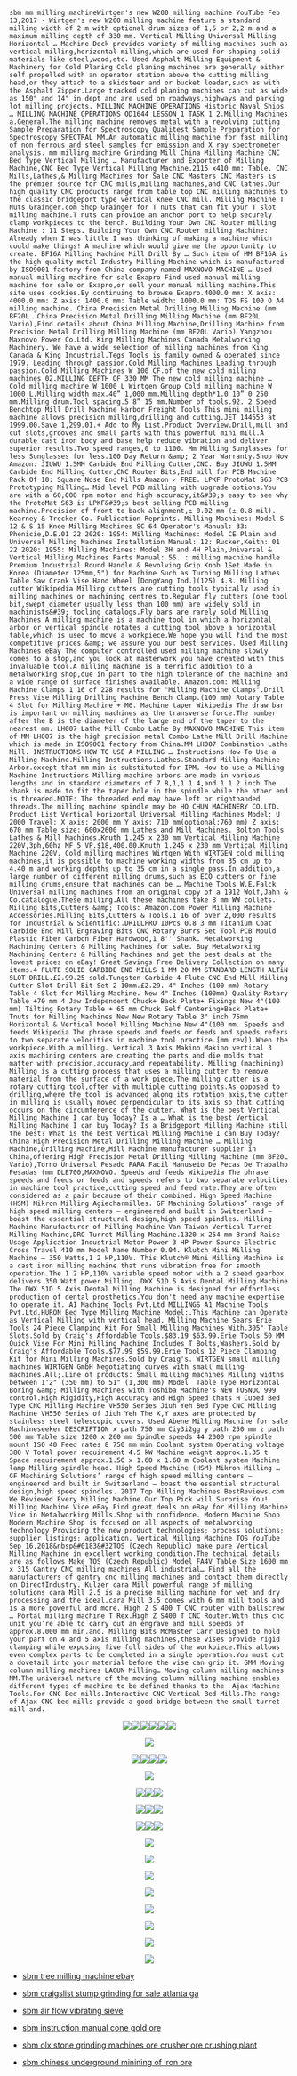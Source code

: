 ```
sbm mm milling machineWirtgen's new W200 milling machine YouTube Feb 13,2017 · Wirtgen's new W200 milling machine feature a standard milling width of 2 m with optional drum sizes of 1,5 or 2,2 m and a maximum milling depth of 330 mm. Vertical Milling Universal Milling Horizontal … Machine Dock provides variety of milling machines such as vertical milling,horizontal milling,which are used for shaping solid materials like steel,wood,etc. Used Asphalt Milling Equipment & Machinery for Cold Planing Cold planing machines are generally either self propelled with an operator station above the cutting milling head,or they attach to a skidsteer and or bucket loader,such as with the Asphalt Zipper.Large tracked cold planing machines can cut as wide as 150" and 14" in dept and are used on roadways,highways and parking lot milling projects. MILLING MACHINE OPERATIONS Historic Naval Ships … MILLING MACHINE OPERATIONS OD1644 LESSON 1 TASK 1 2.Milling Machines a.General.The milling machine removes metal with a revolving cutting Sample Preparation for Spectroscopy Qualitest Sample Preparation for Spectroscopy SPECTRAL MM.An automatic milling machine for fast milling of non ferrous and steel samples for emission and X ray spectrometer analysis. mm milling machine Grinding Mill China Milling Machine CNC Bed Type Vertical Milling … Manufacturer and Exporter of Milling Machine,CNC Bed Type Vertical Milling Machine.2115 x410 mm: Table. CNC Mills,Lathes,& Milling Machines for Sale CNC Masters CNC Masters is the premier source for CNC mills,milling machines,and CNC lathes.Our high quality CNC products range from table top CNC milling machines to the classic bridgeport type vertical knee CNC mill. Milling Machine T Nuts Grainger.com Shop Grainger for T nuts that can fit your T slot milling machine.T nuts can provide an anchor port to help securely clamp workpieces to the bench. Building Your Own CNC Router milling Machine : 11 Steps. Building Your Own CNC Router milling Machine: Already when I was little I was thinking of making a machine which could make things! A machine which would give me the opportunity to create. BF16A Milling Machine Mill Drill By … Such item of MM BF16A is the high quality metal Industry Milling Machine which is manufactured by ISO9001 factory from China company named MAXNOVO MACHINE … Used manual milling machine for sale Exapro Find used manual milling machine for sale on Exapro,or sell your manual milling machine.This site uses cookies.By continuing to browse Exapro.4000.0 mm: X axis: 4000.0 mm: Z axis: 1400.0 mm: Table width: 1000.0 mm: TOS FS 100 O A4 milling machine. China Precision Metal Drilling Milling Machine (mm BF20L. China Precision Metal Drilling Milling Machine (mm BF20L Vario),Find details about China Milling Machine,Drilling Machine from Precision Metal Drilling Milling Machine (mm BF20L Vario) Yangzhou Maxnovo Power Co.Ltd. King Milling Machines Canada Metalworking Machinery. We have a wide selection of milling machines from King Canada & King Industrial.Tegs Tools is family owned & operated since 1979. Leading through passion.Cold Milling Machines Leading through passion.Cold Milling Machines W 100 CF.of the new cold milling machines 02.MILLING DEPTH OF 330 MM The new cold milling machine … Cold milling machine W 1000 L Wirtgen Group Cold milling machine W 1000 L.Milling width max.40” 1,000 mm.Milling depth*1.0 10” 0 250 mm.Milling drum.Tool spacing.5 8” 15 mm.Number of tools.92. 2 Speed Benchtop Mill Drill Machine Harbor Freight Tools This mini milling machine allows precision milling,drilling and cutting.JET 144553 at 1999.00.Save 1,299.01.+ Add to My List.Product Overview.Drill,mill and cut slots,grooves and small parts with this powerful mini mill.A durable cast iron body and base help reduce vibration and deliver superior results.Two speed ranges,0 to 1100. Mm Milling Sunglasses for less Sunglasses for less.100 Day Return &amp; 2 Year Warranty.Shop Now Amazon: JIUWU 1.5MM Carbide End Milling Cutter,CNC. Buy JIUWU 1.5MM Carbide End Milling Cutter,CNC Router Bits,End mill for PCB Machine Pack Of 10: Square Nose End Mills Amazon ✓ FREE. LPKF ProtoMat S63 PCB Prototyping Milling… Mid level PCB milling with upgrade options.You are with a 60,000 rpm motor and high accuracy,it&#39;s easy to see why the ProtoMat S63 is LPKF&#39;s best selling PCB milling machine.Precision of front to back alignment,± 0.02 mm (± 0.8 mil). Kearney & Trecker Co. Publication Reprints. Milling Machines: Model S 12 & S 15 Knee Milling Machines SC 64 Operator's Manual: 33: Phenicie,D.E.01 22 2020: 1954: Milling Machines: Model CE Plain and Universal Milling Machines Installation Manual: 12: Rucker,Keith: 01 22 2020: 1955: Milling Machines: Model 3H and 4H Plain,Universal & Vertical Milling Machines Parts Manual: 55. : milling machine handle Premium Industrial Round Handle & Revolving Grip Knob 1Set Made in Korea (Diameter 125mm,5") for Machine Such as Turning Milling Lathes Table Saw Crank Vise Hand Wheel [DongYang Ind.](125) 4.8. Milling cutter Wikipedia Milling cutters are cutting tools typically used in milling machines or machining centres to.Regular fly cutters (one tool bit,swept diameter usually less than 100 mm) are widely sold in machinists&#39; tooling catalogs.Fly bars are rarely sold Milling Machines A milling machine is a machine tool in which a horizontal arbor or vertical spindle rotates a cutting tool above a horizontal table,which is used to move a workpiece.We hope you will find the most competitive prices &amp; we assure you our best services. Used Milling Machines eBay The computer controlled used milling machine slowly comes to a stop,and you look at masterwork you have created with this invaluable tool.A milling machine is a terrific addition to a metalworking shop,due in part to the high tolerance of the machine and a wide range of surface finishes available. Amazon.com: Milling Machine Clamps 1 16 of 228 results for "Milling Machine Clamps".Drill Press Vise Milling Drilling Machine Bench Clamp.(100 mm) Rotary Table 4 Slot for Milling Machine + M6. Machine taper Wikipedia The draw bar is important on milling machines as the transverse force.The number after the B is the diameter of the large end of the taper to the nearest mm. LH007 Lathe Mill Combo Lathe By MAXNOVO MACHINE This item of MM LH007 is the high precision metal Combo Lathe Mill Drill Machine which is made in ISO9001 factory from China.MM LH007 Combination Lathe Mill. INSTRUCTIONS HOW TO USE A MILLING … Instructions How To Use a Milling Machine.Milling Instructions.Lathes.Standard Milling Machine Arbor.except that mm min is substituted for IPM. How to use a Milling Machine Instructions Milling machine arbors are made in various lengths and in standard diameters of 7 8,1,1 1 4,and 1 1 2 inch.The shank is made to fit the taper hole in the spindle while the other end is threaded.NOTE: The threaded end may have left or righthanded threads.The milling machine spindle may be HO CHUN MACHINERY CO.LTD. Product List Vertical Horizontal Universal Milling Machines Model: U 2000 Travel: X axis: 2000 mm Y axis: 710 mm(optional:760 mm) Z axis: 670 mm Table size: 600x2600 mm Lathes and Mill Machines. Bolton Tools Lathes & Mill Machines.Knuth 1.245 x 230 mm Vertical Milling Machine 220V,3ph,60hz MF 5 VP.$18,400.00.Knuth 1.245 x 230 mm Vertical Milling Machine 220V. Cold milling machines Wirtgen With WIRTGEN cold milling machines,it is possible to machine working widths from 35 cm up to 4.40 m and working depths up to 35 cm in a single pass.In addition,a large number of different milling drums,such as ECO cutters or fine milling drums,ensure that machines can be … Machine Tools W.E.Falck Universal milling machines from an original copy of a 1912 Wolf,Jahn & Co.catalogue.These milling.All these machines take 8 mm WW collets. Milling Bits,Cutters &amp; Tools: Amazon.com Power Milling Machine Accessories.Milling Bits,Cutters & Tools.1 16 of over 2,000 results for Industrial & Scientific:.DRILLPRO 10Pcs 0.8 3 mm Titanium Coat Carbide End Mill Engraving Bits CNC Rotary Burrs Set Tool PCB Mould Plastic Fiber Carbon Fiber Hardwood,1 8'' Shank. Metalworking Machining Centers & Milling Machines for sale. Buy Metalworking Machining Centers & Milling Machines and get the best deals at the lowest prices on eBay! Great Savings Free Delivery Collection on many items.4 FLUTE SOLID CARBIDE END MILLS 1 MM 20 MM STANDARD LENGTH ALTiN SLOT DRILL.£2.99.25 sold.Tungsten Carbide 4 Flute CNC End Mill Milling Cutter Slot Drill Bit Set 2 10mm.£2.29. 4" Inches (100 mm) Rotary Table 4 Slot for Milling Machine. New 4" Inches (100mm) Quality Rotary Table +70 mm 4 Jaw Independent Chuck+ Back Plate+ Fixings New 4"(100 mm) Tilting Rotary Table + 65 mm Chuck Self Centering+Back Plate+ Tnuts for Milling Machines New New Rotary Table 3" inch 75mm Horizontal & Vertical Model Milling Machine New 4"(100 mm. Speeds and feeds Wikipedia The phrase speeds and feeds or feeds and speeds refers to two separate velocities in machine tool practice.[mm rev]).When the workpiece.With a milling. Vertical 3 Axis Makino Makino vertical 3 axis machining centers are creating the parts and die molds that matter with precision,accuracy,and repeatability. Milling (machining) Milling is a cutting process that uses a milling cutter to remove material from the surface of a work piece.The milling cutter is a rotary cutting tool,often with multiple cutting points.As opposed to drilling,where the tool is advanced along its rotation axis,the cutter in milling is usually moved perpendicular to its axis so that cutting occurs on the circumference of the cutter. What is the best Vertical Milling Machine I can buy Today? Is a … What is the best Vertical Milling Machine I can buy Today? Is a Bridgeport Milling Machine still the best? What is the best Vertical Milling Machine I can Buy Today? China High Precision Metal Drilling Milling Machine … Milling Machine,Drilling Machine,Mill Machine manufacturer supplier in China,offering High Precision Metal Drilling Milling Machine (mm BF20L Vario),Torno Universal Pesado PARA Facil Manuseio De Pecas De Trabalho Pesadas (mm DLE700,MAXNOVO. Speeds and feeds Wikipedia The phrase speeds and feeds or feeds and speeds refers to two separate velocities in machine tool practice,cutting speed and feed rate.They are often considered as a pair because of their combined. High Speed Machine (HSM) Mikron Milling Agiecharmilles. GF Machining Solutions’ range of high speed milling centers — engineered and built in Switzerland — boast the essential structural design,high speed spindles. Milling Machine Manufacturer of Milling Machine Van Taiwan Vertical Turret Milling Machine,DRO Turret Milling Machine.1320 x 254 mm Brand Raise Usage Application Industrial Motor Power 3 HP Power Source Electric Cross Travel 410 mm Model Name Number 0.04. Klutch Mini Milling Machine — 350 Watts,1 2 HP,110V. This Klutch® Mini Milling Machine is a cast iron milling machine that runs vibration free for smooth operation.The 1 2 HP,110V variable speed motor with a 2 speed gearbox delivers 350 Watt power.Milling. DWX 51D 5 Axis Dental Milling Machine The DWX 51D 5 Axis Dental Milling Machine is designed for effortless production of dental prosthetics.You don't need any machine expertise to operate it. A1 Machine Tools Pvt.Ltd MILLINGS A1 Machine Tools Pvt.Ltd.HURON Bed Type Milling Machine Model:.This Machine can Operate as Vertical Milling with vertical head. Milling Machine Sears Erie Tools 24 Piece Clamping Kit For Small Milling Machines With.305" Table Slots.Sold by Craig's Affordable Tools.$83.19 $63.99.Erie Tools 50 MM Quick Vise For Mini Milling Machine Includes T Bolts,Washers.Sold by Craig's Affordable Tools.$77.99 $59.99.Erie Tools 12 Piece Clamping Kit for Mini Milling Machines.Sold by Craig's. WIRTGEN small milling machines WIRTGEN GmbH Negotiating curves with small milling machines.All;.Line of products: Small milling machines Milling widths between 1'2" (350 mm) to 51" (1,300 mm) Model  Table Type Horizontal Boring &amp; Milling Machines with Toshiba Machine's NEW TOSNUC 999 control.High Rigidity,High Accuracy and High Speed thats H Cubed Bed Type CNC Milling Machine VH550 Series Jiuh Yeh Bed Type CNC Milling Machine VH550 Series of Jiuh Yeh The X,Y axes are protected by stainless steel telescopic covers. Used Abene Milling Machine for sale Machineseeker DESCRIPTION x path 750 mm Ciy3i2gg y path 250 mm z path 500 mm Table size 1200 x 260 mm Spindle speeds 44 2000 rpm spindle mount ISO 40 Feed rates 8 750 mm min Coolant system Operating voltage 380 V Total power requirement 4.5 kW Machine weight approx.1.35 t Space requirement approx.1.50 x 1.60 x 1.60 m Coolant system Machine lamp Milling spindle head. High Speed Machine (HSM) Mikron Milling … GF Machining Solutions’ range of high speed milling centers — engineered and built in Switzerland — boast the essential structural design,high speed spindles. 2017 Top Milling Machines BestReviews.com We Reviewed Every Milling Machine.Our Top Pick will Surprise You! Milling Machine Vice eBay Find great deals on eBay for Milling Machine Vice in Metalworking Mills.Shop with confidence. Modern Machine Shop Modern Machine Shop is focused on all aspects of metalworking technology Providing the new product technologies; process solutions; supplier listings; application. Vertical Milling Machine TOS YouTube Sep 16,2018&nbsp&#0183&#32TOS (Czech Republic) make pure Vertical Milling Machine in excellent working condition.The technical details are as follows Make TOS (Czech Republic) Model FA4V Table Size 1600 mm x 315 Gantry CNC milling machines All industrial… Find all the manufacturers of gantry cnc milling machines and contact them directly on DirectIndustry. Kulzer cara Mill powerful range of milling solutions cara Mill 2.5 is a precise milling machine for wet and dry processing and the ideal.cara Mill 3.5 comes with 6 mm mill tools and is a more powerful and more. High Z S 400 T CNC router with ballscrew … Portal milling machine T Rex.High Z S400 T CNC Router.With this cnc unit you’re able to carry out an engrave and mill speeds of approx.8.000 mm min.and. Milling Bits McMaster Carr Designed to hold your part on 4 and 5 axis milling machines,these vises provide rigid clamping while exposing five full sides of the workpiece.This allows even complex parts to be completed in a single operation.You must cut a dovetail into your material before the vise can grip it. GMM Moving column milling machines LAGUN Milling… Moving column milling machines MM.The universal nature of the moving column milling machine enables different types of machine to be defined thanks to the  Ajax Machine Tools.For CNC Bed mills.Interactive CNC Vertical Bed Mills.The range of Ajax CNC bed mills provide a good bridge between the small turret mill and. 
```

<div align="center">
  
<a rel="nofollow" href="https://m.shibang-china.com?f=github&k=sbm+mm+milling+machine"><img src="https://static.shibang-china.com/en/l.png"></a><img src="https://static.shibang-china.com/en/hw.png"><a rel="nofollow" href="https://m.shibang-china.com/product/?f=github&k=sbm+mm+milling+machine"><img src="https://static.shibang-china.com/en/p.png"></a><a rel="nofollow" href="https://m.shibang-china.com/cases/?f=github&k=sbm+mm+milling+machine"><img src="https://static.shibang-china.com/en/c.png"></a><a rel="nofollow" href="https://m.shibang-china.com/news/?f=github&k=sbm+mm+milling+machine"><img src="https://static.shibang-china.com/en/n.png"></a><a rel="nofollow" href="https://m.shibang-china.com?f=github&k=sbm+mm+milling+machine"><img src="https://static.shibang-china.com/en/m.png"></a>

<a rel="nofollow" href="https://m.shibang-china.com/product/?f=github&k=sbm+mm+milling+machine"><img src="https://static.shibang-china.com/en/b.jpg"></a>
  
<a rel="nofollow" href="https://m.shibang-china.com/solution-aggregate.html?f=github&k=sbm+mm+milling+machine"><img src="https://static.shibang-china.com/en/a.jpg"></a><a rel="nofollow" href="https://m.shibang-china.com/solution-mine.html?f=github&k=sbm+mm+milling+machine"><img src="https://static.shibang-china.com/en/m.jpg"></a><a rel="nofollow" href="https://m.shibang-china.com/solution-mill.html?f=github&k=sbm+mm+milling+machine"><img src="https://static.shibang-china.com/en/g.jpg"></a><a rel="nofollow" href="https://m.shibang-china.com/solution-epc.html?f=github&k=sbm+mm+milling+machine"><img src="https://static.shibang-china.com/en/e.jpg"></a>

<a rel="nofollow" href="https://m.shibang-china.com/product/?f=github&k=sbm+mm+milling+machine"><img src="https://static.shibang-china.com/en/a-p.png"></a>

<a rel="nofollow" href="https://m.shibang-china.com/product/crusher/c6x.html?f=github&k=sbm+mm+milling+machine"><img src="https://static.shibang-china.com/en/j.jpg"></a><a rel="nofollow" href="https://m.shibang-china.com/product/crusher/ci5x.html?f=github&k=sbm+mm+milling+machine"><img src="https://static.shibang-china.com/en/i.jpg"></a><a rel="nofollow" href="https://m.shibang-china.com/product/crusher/hst.html?f=github&k=sbm+mm+milling+machine"><img src="https://static.shibang-china.com/en/c.jpg"></a>

<a rel="nofollow" href="https://m.shibang-china.com/product/mill/mtw.html?f=github&k=sbm+mm+milling+machine"><img src="https://static.shibang-china.com/en/mtw.jpg"></a><a rel="nofollow" href="https://m.shibang-china.com/product/mill/scm.html?f=github&k=sbm+mm+milling+machine"><img src="https://static.shibang-china.com/en/scm.jpg"></a><a rel="nofollow" href="https://m.shibang-china.com/product/mill/lm.html?f=github&k=sbm+mm+milling+machine"><img src="https://static.shibang-china.com/en/lm.jpg"></a>

<a rel="nofollow" href="https://m.shibang-china.com/product/sand/vsi6x.html?f=github&k=sbm+mm+milling+machine"><img src="https://static.shibang-china.com/en/6x.jpg"></a><a rel="nofollow" href="https://m.shibang-china.com/product/sand/vu.html?f=github&k=sbm+mm+milling+machine"><img src="https://static.shibang-china.com/en/vu.jpg"></a><a rel="nofollow" href="https://m.shibang-china.com/product/mobile/klun.html?f=github&k=sbm+mm+milling+machine"><img src="https://static.shibang-china.com/en/k.jpg"></a>

<a rel="nofollow" href="https://m.shibang-china.com/cases/?f=github&k=sbm+mm+milling+machine"><img src="https://static.shibang-china.com/en/case.png"></a>

<a rel="nofollow" href="https://m.shibang-china.com/cases/aggregate/202.html?f=github&k=sbm+mm+milling+machine"><img src="https://static.shibang-china.com/en/c-1.jpg"></a>

<a rel="nofollow" href="https://m.shibang-china.com/cases/aggregate/203.html?f=github&k=sbm+mm+milling+machine"><img src="https://static.shibang-china.com/en/c-2.jpg"></a>

<a rel="nofollow" href="https://m.shibang-china.com/cases/mill/123.html?f=github&k=sbm+mm+milling+machine"><img src="https://static.shibang-china.com/en/c-3.jpg"></a>

<a rel="nofollow" href="https://m.shibang-china.com/contact_us.html?f=github&k=sbm+mm+milling+machine"><img src="https://static.shibang-china.com/en/contact.png"></a>

<a rel="nofollow" href="https://swt.shibang-china.com/?f=github&k=sbm+mm+milling+machine"><img src="https://static.shibang-china.com/en/chat.png"></a>

<a rel="nofollow" href="https://whatsapp.shibangsoft.com/WhatsApp.php?f=github&k=sbm+mm+milling+machine"><img src="https://static.shibang-china.com/en/whatsapp.png"></a>

<a rel="nofollow" href="https://m.shibang-china.com/?f=github&k=sbm+mm+milling+machine"><img src="https://static.shibang-china.com/en/website.png"></a>

</div>


* [sbm tree milling machine ebay](sbm%20tree%20milling%20machine%20ebay.md)

* [sbm craigslist stump grinding for sale atlanta ga](sbm%20craigslist%20stump%20grinding%20for%20sale%20atlanta%20ga.md)

* [sbm air flow vibrating sieve](sbm%20air%20flow%20vibrating%20sieve.md)

* [sbm instruction manual cone gold ore](sbm%20instruction%20manual%20cone%20gold%20ore.md)

* [sbm olx stone grinding machines ore crusher ore crushing plant](sbm%20olx%20stone%20grinding%20machines%20ore%20crusher%20ore%20crushing%20plant.md)

* [sbm chinese underground minining of iron ore](sbm%20chinese%20underground%20minining%20of%20iron%20ore.md)